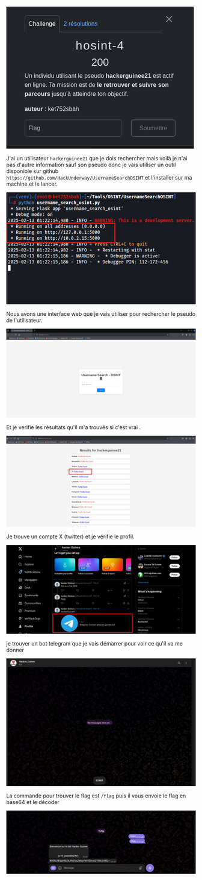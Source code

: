 ![1739405863669](images/hosint-4/1739405863669.png)

J'ai un utilisateur `hackerguinee21` que je dois rechercher mais voilà je n'ai pas d'autre information sauf son pseudo donc je vais utiliser un outil disponible sur github `https://github.com/HackUnderway/UsernameSearchOSINT` et l'installer sur ma machine et le lancer.

![1739406174850](images/hosint-4/1739406174850.png)

Nous avons une interface web que je vais utiliser pour rechercher le pseudo de l'utilisateur.

![1739406318985](images/hosint-4/1739406318985.png)

Et je verifie les résultats qu'il m'a trouvés si c'est vrai .

![1739406361205](images/hosint-4/1739406361205.png)

Je trouve un compte X (twitter) et je vérifie le profil.

![1739406514110](images/hosint-4/1739406514110.png)

je trouver un bot telegram que je vais démarrer pour voir ce qu'il va me donner

![1739406672131](images/hosint-4/1739406672131.png)

La commande pour trouver le flag est `/flag` puis il vous envoie le flag en base64 et le décoder

![1739406750222](images/hosint-4/1739406750222.png)
